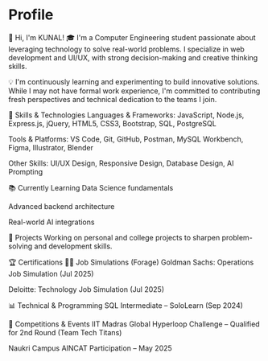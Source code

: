 # Profile

👋 Hi, I'm KUNAL!
🎓 I'm a Computer Engineering student passionate about leveraging technology to solve real-world problems. I specialize in web development and UI/UX, with strong decision-making and creative thinking skills.

💡 I'm continuously learning and experimenting to build innovative solutions. While I may not have formal work experience, I'm committed to contributing fresh perspectives and technical dedication to the teams I join.

🧠 Skills & Technologies
Languages & Frameworks:
JavaScript, Node.js, Express.js, jQuery, HTML5, CSS3, Bootstrap, SQL, PostgreSQL

Tools & Platforms:
VS Code, Git, GitHub, Postman, MySQL Workbench, Figma, Illustrator, Blender

Other Skills:
UI/UX Design, Responsive Design, Database Design, AI Prompting

📚 Currently Learning
Data Science fundamentals

Advanced backend architecture

Real-world AI integrations

🧩 Projects
Working on personal and college projects to sharpen problem-solving and development skills.

🏆 Certifications
🧑‍💻 Job Simulations (Forage)
Goldman Sachs: Operations Job Simulation (Jul 2025)

Deloitte: Technology Job Simulation (Jul 2025)

📊 Technical & Programming
SQL Intermediate – SoloLearn (Sep 2024)

🏁 Competitions & Events
IIT Madras Global Hyperloop Challenge – Qualified for 2nd Round (Team Tech Titans)

Naukri Campus AINCAT Participation – May 2025
